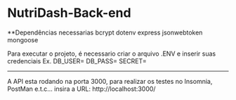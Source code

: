 ﻿# NutriDash-Back-end

**Dependências necessarias
  bcrypt
  dotenv 
  express
  jsonwebtoken
  mongoose 

Para executar o projeto, é necessario criar o arquivo .ENV e inserir suas credenciais
Ex.
  DB_USER=
  DB_PASS=
  SECRET=
  
-------------------------------------------------------------------------------------

A API esta rodando na porta 3000, para realizar os testes no Insomnia, PostMan e.t.c...
insira a URL: http://localhost:3000/<Rota>
